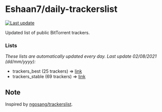 
# Eshaan7/daily-trackerslist 

[![Last update](https://img.shields.io/badge/Last%20update-02/08/2021-blue.svg)](#)

Updated list of public BitTorrent trackers.

### Lists
*These lists are automatically updated every day. Last update 02/08/2021 (_dd/mm/yyyy_):*

* trackers_best (25 trackers) => [link](https://raw.githubusercontent.com/eshaan7/daily-trackerslist/master/trackers_best.txt)
* trackers_stable (69 trackers) => [link](https://raw.githubusercontent.com/eshaan7/daily-trackerslist/master/trackers_stable.txt)

## Note

Inspired by [ngosang/trackerslist](https://github.com/ngosang/trackerslist).
